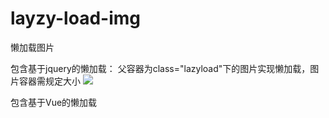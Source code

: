 # layzy-load-img
懒加载图片

包含基于jquery的懒加载： 父容器为class="lazyload"下的图片实现懒加载，图片容器需规定大小 
<img data-img="图片地址" src="默认显示的图片">

包含基于Vue的懒加载
